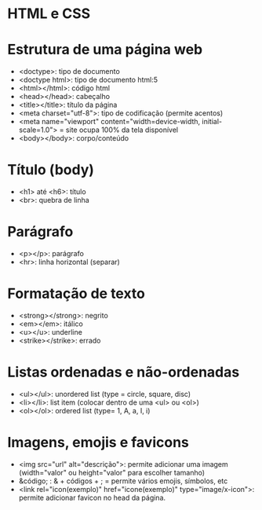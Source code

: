 # HTML e CSS

# Estrutura de uma página web
* &lt;doctype&gt;: tipo de documento
* &lt;doctype html&gt;: tipo de documento html:5
* &lt;html&gt;&lt;/html&gt;: código html
* &lt;head&gt;&lt;/head&gt;: cabeçalho
* &lt;title&gt;&lt;/title&gt;: título da  página
* &lt;meta charset="utf-8"&gt;: tipo de codificação (permite acentos)
* &lt;meta name="viewport" content="width=device-width, initial-scale=1.0"&gt; = site ocupa 100% da tela disponível
* &lt;body&gt;&lt;/body&gt;: corpo/conteúdo

# Título (body)
* &lt;h1&gt; até &lt;h6&gt;: título 
* &lt;br&gt;: quebra de linha

# Parágrafo
* &lt;p&gt;&lt;/p&gt;: parágrafo
* &lt;hr&gt;: linha horizontal (separar)

# Formatação de texto
* &lt;strong&gt;&lt;/strong&gt;: negrito
* &lt;em&gt;&lt;/em&gt;: itálico
* &lt;u&gt;&lt;/u&gt;: underline
* &lt;strike&gt;&lt;/strike&gt;: errado

# Listas ordenadas e não-ordenadas
* &lt;ul&gt;&lt;/ul&gt;: unordered list (type = circle, square, disc)
* &lt;li&gt;&lt;/li&gt;: list item (colocar dentro de uma &lt;ul&gt; ou &lt;ol&gt;)
* &lt;ol&gt;&lt;/ol&gt;: ordered list (type= 1, A, a, I, i)

# Imagens, emojis e favicons
* &lt;img src="url" alt="descrição"&gt;: permite adicionar uma imagem (width="valor" ou height="valor" para escolher tamanho)
* &código; :  & + códigos + ; = permite vários emojis, símbolos, etc
* &lt;link rel="icon(exemplo)" href="icone(exemplo)" type="image/x-icon"&gt;: permite adicionar favicon no head da página.
